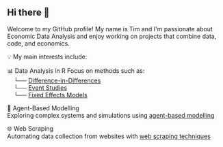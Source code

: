 ## Hi there 👋
Welcome to my GitHub profile! My name is Tim and I'm passionate about Economic Data Analysis and enjoy working on projects that combine data, code, and economics.

💡 My main interests include: 
   
📊 Data Analysis in R
Focus on methods such as:  
    └── [Difference-in-Differences](link.com)   
    └── [Event Studies](linkk.com)  
    └── [Fixed Effects Models](link.com)  

🧠 Agent-Based Modelling  
Exploring complex systems and simulations using [agent-based modelling](https://github.com/timbirkert/Agent-based-model---Higher-order-thinking/tree/main)   

🌐 Web Scraping  
Automating data collection from websites with [web scraping techniques](link.com)  
<!--
**timbirkert/timbirkert** is a ✨ _special_ ✨ repository because its `README.md` (this file) appears on your GitHub profile.

Here are some ideas to get you started:

- 🔭 I’m currently working on ...
- 🌱 I’m currently learning ...
- 👯 I’m looking to collaborate on ...
- 🤔 I’m looking for help with ...
- 💬 Ask me about ...
- 📫 How to reach me: ...
- 😄 Pronouns: ...
- ⚡ Fun fact: ...
-->
